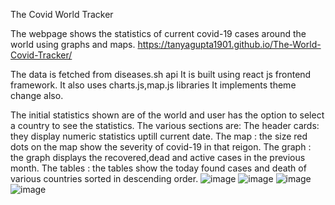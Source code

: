 The Covid World Tracker

The webpage shows the statistics of current covid-19 cases around the world using graphs and maps.
https://tanyagupta1901.github.io/The-World-Covid-Tracker/

The data is fetched from diseases.sh api
 It is built using react js frontend framework.
 It also uses charts.js,map.js libraries
 It implements theme change also.
 
 The initial statistics shown are of the world and user has the option to select a country to see the statistics.
 The various sections are:
 The header cards: they display numeric statistics uptill current date.
 The map : the size red dots on the map show the severity of covid-19 in that reigon.
 The graph : the graph displays the recovered,dead and active cases in the previous month.
 The tables : the tables show the today found cases and death of various countries sorted in descending order.
 ![image](https://user-images.githubusercontent.com/63922082/129250232-31ab9f82-8f6f-4a09-a033-a4129ac68dc3.png)
 ![image](https://user-images.githubusercontent.com/63922082/129250278-d5cb5482-b6f8-484d-8d27-5c41f1fbe7c8.png)
 ![image](https://user-images.githubusercontent.com/63922082/129250503-d798d670-e7c6-4224-b820-297622a08cc7.png)
 ![image](https://user-images.githubusercontent.com/63922082/129250440-130adc83-c1c0-445c-9fd5-19a041842b16.png)

